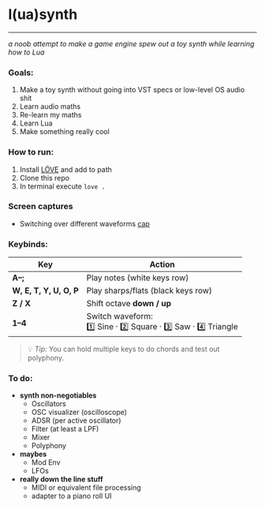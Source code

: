 # l(ua)synth
---
_a noob attempt to make a game engine spew out a toy synth while learning how to Lua_
### Goals:
1. Make a toy synth without going into VST specs or low-level OS audio shit
2. Learn audio maths
3. Re-learn my maths
4. Learn Lua
5. Make something really cool

### How to run:
1. Install [LÖVE](https://love2d.org/#download) and add to path
2. Clone this repo
3. In terminal execute `love .`

### Screen captures
- Switching over different waveforms
[cap](captures/screen-cap.mp4)
### Keybinds:
| Key | Action |
|-----|--------|
| **A–;** | Play notes (white keys row) |
| **W, E, T, Y, U, O, P** | Play sharps/flats (black keys row) |
| **Z / X** | Shift octave **down / up** |
| **1–4** | Switch waveform:<br>1️⃣ Sine · 2️⃣ Square · 3️⃣ Saw · 4️⃣ Triangle |

> 💡 *Tip:* You can hold multiple keys to do chords and test out polyphony.

### To do:
- **synth non-negotiables**
    - Oscillators
    - OSC visualizer (oscilloscope)
    - ADSR (per active oscillator)
    - Filter (at least a LPF)
    - Mixer
    - Polyphony
- **maybes**
    - Mod Env
    - LFOs
- **really down the line stuff**
    - MIDI or equivalent file processing
    - adapter to a piano roll UI
